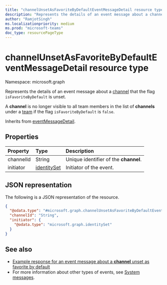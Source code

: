 ```yaml
---
title: "channelUnsetAsFavoriteByDefaultEventMessageDetail resource type"
description: "Represents the details of an event message about a channel unset as favorite by default."
author: "RamjotSingh"
ms.localizationpriority: medium
ms.prod: "microsoft-teams"
doc_type: resourcePageType
---
```


# channelUnsetAsFavoriteByDefaultEventMessageDetail resource type

Namespace: microsoft.graph

Represents the details of an event message about a [channel](../resources/channel.md) that the flag `isFavoriteByDefault` is unset.

A **channel** is no longer visible to all team members in the list of **channels** under a [team](../resources/team.md) if the flag `isFavoriteByDefault` is `false`.

Inherits from [eventMessageDetail](../resources/eventmessagedetail.md).

## Properties
|Property|Type|Description|
|:---|:---|:---|
|channelId|String|Unique identifier of the **channel**.|
|initiator|[identitySet](../resources/identityset.md)|Initiator of the event.|

## JSON representation
The following is a JSON representation of the resource.
<!-- {
  "blockType": "resource",
  "@odata.type": "microsoft.graph.channelUnsetAsFavoriteByDefaultEventMessageDetail",
  "baseType": "microsoft.graph.eventMessageDetail"
}
-->
``` json
{
  "@odata.type": "#microsoft.graph.channelUnsetAsFavoriteByDefaultEventMessageDetail",
  "channelId": "String",
  "initiator": {
    "@odata.type": "microsoft.graph.identitySet"
  }
}
```


## See also
- [Example response for an event message about a **channel** unset as favorite by default](/graph/system-messages/#channel-unset-as-favorite-by-default)
- For more information about other types of events, see [System messages](/graph/system-messages).
